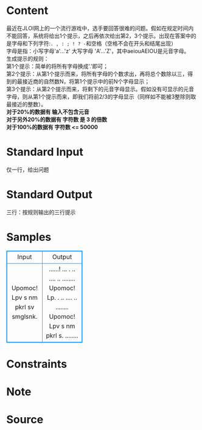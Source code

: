 
# Content

最近在JLOI网上的一个流行游戏中，选手要回答很难的问题。假如在规定时间内不能回答，系统将给出1个提示，之后再依次给出第2，3个提示。出现在答案中的是字母和下列字符:`. , : ; ! ? -`和空格（空格不会在开头和结尾出现）  
字母是指：小写字母'a'...'z' 大写字母 'A'...'Z'，其中aeiouAEIOU是元音字母。  
生成提示的规则：  
第1个提示：简单的将所有字母换成'.'即可；  
第2个提示：从第1个提示而来，将所有字母的个数求出，再将总个数除以三，得到的最接近商的自然数N，将第1个提示中的前N个字母显示；  
第3个提示：从第2个提示而来，将剩下的元音字母显示。假如没有可显示的元音字母，则从第1个提示而来，即我们将前2/3的字母显示（同样如不能被3整除则取最接近的整数）。  
**对于20%的数据有 输入不包含元音**  
**对于另外20%的数据有 字符数 是 3 的倍数**  
**对于100%的数据有 字符数 <= 50000**

# Standard Input

仅一行，给出问题

# Standard Output

三行：按规则输出的三行提示

# Samples

<style>
        table,table tr th, table tr td { border:1px solid #0094ff; }
        table { width: 200px; min-height: 25px; line-height: 25px; text-align: center; border-collapse: collapse;}   
    </style>
<table>
	<tr>
		<td>Input</td>
		<td>Output</td>
	</tr>
<tr><td>Upomoc! Lpv s nm pkrl sv smglsnk.</td><td>......! ... . .. .... .. ........ 
Upomoc! Lp. . .. .... .. ........ 
Upomoc! Lpv s nm pkrl s. ........</td></tr></table>


# Constraints



# Note



# Source


